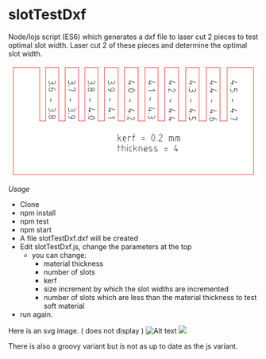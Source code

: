 # slotTestDxf
Node/Iojs script (ES6) which generates a dxf file to laser cut 2 pieces to test optimal slot width.
Laser cut 2 of these pieces and determine the optimal slot width.

![](graphics/slotTestDxf.png?raw=true)

*Usage*
- Clone
- npm install
- npm test
- npm start
- A file slotTestDxf.dxf will be created
- Edit slotTestDxf.js, change the parameters at the top
	- you can change:
		- material thickness
		- number of slots
		- kerf
		- size increment by which the slot widths are incremented
		- number of slots which are less than the material thickness to test soft material
- run again.

Here is an svg image. ( does not display )
![Alt text](https://rawgit.com/ikeamanual/slotTestDxf/graphics/slotTestDxf.svg)
<img src="https://rawgit.com/ikeamanual/slotTestDxf/graphics/slotTestDxf.svg">

There is also a groovy variant but is not as up to date as the js variant.
